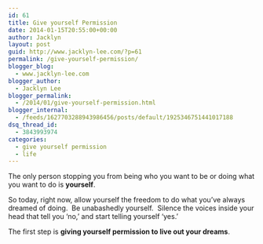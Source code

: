 ```yaml
---
id: 61
title: Give yourself Permission
date: 2014-01-15T20:55:00+00:00
author: Jacklyn
layout: post
guid: http://www.jacklyn-lee.com/?p=61
permalink: /give-yourself-permission/
blogger_blog:
  - www.jacklyn-lee.com
blogger_author:
  - Jacklyn Lee
blogger_permalink:
  - /2014/01/give-yourself-permission.html
blogger_internal:
  - /feeds/1627703288943986456/posts/default/1925346751441017188
dsq_thread_id:
  - 3843993974
categories:
  - give yourself permission
  - life
---
```

<input class="jpibfi" type="hidden" />

The only person stopping you from being who you want to be or doing what you want to do is **yourself**.

So today, right now, allow yourself the freedom to do what you&#8217;ve always dreamed of doing.&nbsp; Be unabashedly yourself.&nbsp; Silence the voices inside your head that tell you &#8216;no,&#8217; and start telling yourself &#8216;yes.&#8217;

The first step is **giving yourself permission to live out your dreams**.